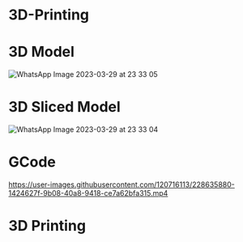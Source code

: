 # 3D-Printing

# 3D Model
![WhatsApp Image 2023-03-29 at 23 33 05](https://user-images.githubusercontent.com/120716113/228633731-34630d82-8610-4f78-8dc8-936f427e436d.jpg)

# 3D Sliced Model
![WhatsApp Image 2023-03-29 at 23 33 04](https://user-images.githubusercontent.com/120716113/228633892-58e43845-30cd-40bd-aa76-c95b0327db17.jpg)

# GCode


https://user-images.githubusercontent.com/120716113/228635880-1424627f-9b08-40a8-9418-ce7a62bfa315.mp4



# 3D Printing
